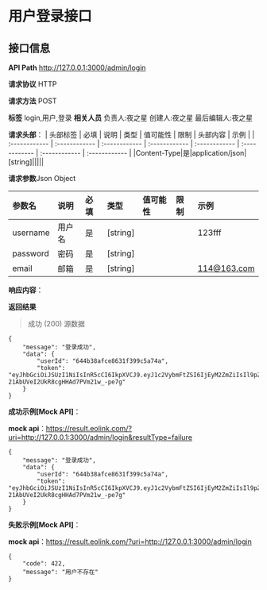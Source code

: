 # 用户登录接口
## 接口信息

**API Path**
http://127.0.0.1:3000/admin/login

**请求协议**
HTTP

**请求方法**
POST

**标签**
login,用户,登录
**相关人员**
负责人:夜之星
创建人:夜之星
最后编辑人:夜之星

**请求头部**：
| 头部标签 | 必填 | 说明 | 类型 | 值可能性 | 限制 | 头部内容 | 示例 | 
| :------------ | :------------ | :------------ | :------------ | :------------ | :------------ | :------------ | :------------ |
|Content-Type|是|application/json|[string]|||||

**请求参数**Json
Object

| 参数名 | 说明 | 必填 | 类型 | 值可能性 |  限制 | 示例 |
| :------------ | :------------ | :------------ | :------------ | :------------ | :------------ | :------------ |
|username|用户名|是|[string]| | |123fff|
|password|密码|是|[string]| | | |
|email|邮箱|是|[string]| | |114@163.com|

**响应内容**：

**返回结果**
>成功 (200)
源数据

```
{
    "message": "登录成功",
    "data": {
        "userId": "644b38afce8631f399c5a74a",
        "token": "eyJhbGciOiJSUzI1NiIsInR5cCI6IkpXVCJ9.eyJ1c2VybmFtZSI6IjEyM2ZmZiIsIl9pZCI6IjY0NGIzOGFmY2U4NjMxZjM5OWM1YTc0YSIsImV4cCI6MTY4MjkxMDcxMCwiaWF0IjoxNjgyNjUxNTEwfQ.CQhSq4sgN2vID8V9e5vtO9wNZk8cWJfAsw8qDGx1wUhF91splQ3rP-21AbUVeI2UkR8cgHHAd7PVm21w_-pe7g"
    }
}
```

**成功示例[Mock API]**：

**mock api**：https://result.eolink.com/?uri=http://127.0.0.1:3000/admin/login&resultType=failure
```
{
    "message": "登录成功",
    "data": {
        "userId": "644b38afce8631f399c5a74a",
        "token": "eyJhbGciOiJSUzI1NiIsInR5cCI6IkpXVCJ9.eyJ1c2VybmFtZSI6IjEyM2ZmZiIsIl9pZCI6IjY0NGIzOGFmY2U4NjMxZjM5OWM1YTc0YSIsImV4cCI6MTY4MjkxMDcxMCwiaWF0IjoxNjgyNjUxNTEwfQ.CQhSq4sgN2vID8V9e5vtO9wNZk8cWJfAsw8qDGx1wUhF91splQ3rP-21AbUVeI2UkR8cgHHAd7PVm21w_-pe7g"
    }
}
```

**失败示例[Mock API]**：

**mock api**：https://result.eolink.com/?uri=http://127.0.0.1:3000/admin/login
```
{
    "code": 422,
    "message": "用户不存在"
}
```
